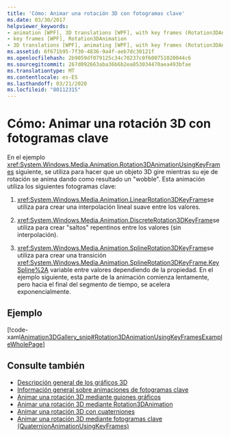 ```yaml
---
title: 'Cómo: Animar una rotación 3D con fotogramas clave'
ms.date: 03/30/2017
helpviewer_keywords:
- animation [WPF], 3D translations [WPF], with key frames (Rotation3DAnimation)
- key frames [WPF], Rotation3DAnimation
- 3D translations [WPF], animating [WPF], with key frames (Rotation3DAnimation)
ms.assetid: 6f671b95-7f30-4836-9a4f-aeb7dc30121f
ms.openlocfilehash: 2b9059df079125c34c70237c0f600751020044c6
ms.sourcegitcommit: 267d092663aba36b6b2ea853034470aea493bfae
ms.translationtype: MT
ms.contentlocale: es-ES
ms.lasthandoff: 03/21/2020
ms.locfileid: "80112315"
---
```

# <a name="how-to-animate-a-3d-rotation-using-key-frames"></a>Cómo: Animar una rotación 3D con fotogramas clave
En el ejemplo <xref:System.Windows.Media.Animation.Rotation3DAnimationUsingKeyFrames> siguiente, se utiliza para hacer que un objeto 3D gire mientras su eje de rotación se anima dando como resultado un "wobble". Esta animación utiliza los siguientes fotogramas clave:  
  
1. <xref:System.Windows.Media.Animation.LinearRotation3DKeyFrame>se utiliza para crear una interpolación lineal suave entre los valores.  
  
2. <xref:System.Windows.Media.Animation.DiscreteRotation3DKeyFrame>se utiliza para crear "saltos" repentinos entre los valores (sin interpolación).  
  
3. <xref:System.Windows.Media.Animation.SplineRotation3DKeyFrame>se utiliza para crear una transición <xref:System.Windows.Media.Animation.SplineRotation3DKeyFrame.KeySpline%2A> variable entre valores dependiendo de la propiedad. En el ejemplo siguiente, esta parte de la animación comienza lentamente, pero hacia el final del segmento de tiempo, se acelera exponencialmente.  
  
## <a name="example"></a>Ejemplo  
 [!code-xaml[Animation3DGallery_snip#Rotation3DAnimationUsingKeyFramesExampleWholePage](~/samples/snippets/csharp/VS_Snippets_Wpf/Animation3DGallery_snip/CS/Rotation3DAnimationUsingKeyFramesExample.xaml#rotation3danimationusingkeyframesexamplewholepage)]  
  
## <a name="see-also"></a>Consulte también

- [Descripción general de los gráficos 3D](3-d-graphics-overview.md)
- [Información general sobre animaciones de fotogramas clave](key-frame-animations-overview.md)
- [Animar una rotación 3D mediante guiones gráficos](how-to-animate-a-3-d-rotation-using-storyboards.md)
- [Animar una rotación 3D mediante Rotation3DAnimation](how-to-animate-a-3-d-rotation-using-rotation3danimation.md)
- [Animar una rotación 3D con cuaterniones](how-to-animate-a-3-d-rotation-using-quaternions.md)
- [Animar una rotación 3D mediante fotogramas clave (QuaternionAnimationUsingKeyFrames)](animate-a-3-d-rotation-quaternionanimationusingkeyframes.md)
